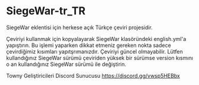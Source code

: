 # SiegeWar-tr_TR
SiegeWar eklentisi için herkese açık Türkçe çeviri projesidir.

Çeviriyi kullanmak için kopyalayarak SiegeWar klasöründeki english.yml'a yapıştırın.
Bu işlemi yaparken dikkat etmeniz gereken nokta sadece çevirdiğimiz kısımları yapıtşrımanızdır.
Çeviriyi güncel olmayabilir. Lütfen kullandığınız SiegeWar sürümü çeviriden yüksek bir sürümse version kısmını o an kullandığınız SiegeWar sürümü ile değiştirin.

Towny Geliştiricileri Discord Sunucusu
https://discord.gg/vwsp5HEBbx
